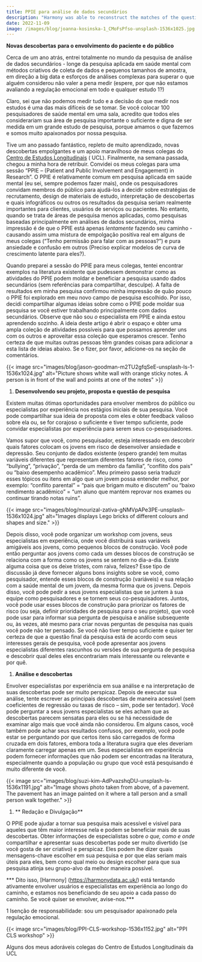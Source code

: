 ```yaml
---
title: PPIE para análise de dados secundários
description: "Harmony was able to reconstruct the matches of the questionnaire harmonisation tool developed by McElroy et al in 2020 with the following AUC scores: chil..."
date: 2022-11-09
image: /images/blog/joanna-kosinska-1_CMoFsPfso-unsplash-1536x1025.jpg
---
```


**Novas descobertas** **para o envolvimento do paciente e do público**

Cerca de um ano atrás, entrei totalmente no mundo da pesquisa de análise de dados secundários - longe da pesquisa aplicada em saúde mental com métodos criativos de coleta de dados e pequenos tamanhos de amostra, em direção a big data e esforços de análises complexas para superar o que alguém considerou não valer a pena medir (espere, por que não estamos avaliando a regulação emocional em todo e qualquer estudo 1?) 

Claro, sei que não podemos medir tudo e a decisão do que medir nos estudos é uma das mais difíceis de se tomar. Se você colocar 100 pesquisadores de saúde mental em uma sala, acredito que todos eles considerariam sua área de pesquisa importante o suficiente e digna de ser medida em um grande estudo de pesquisa, porque amamos o que fazemos e somos muito apaixonados por nossa pesquisa. 

Tive um ano passado fantástico, repleto de muito aprendizado, novas descobertas empolgantes e um apoio maravilhoso de meus colegas do [Centro de Estudos Longitudinais](https://cls.ucl.ac.uk/about/) ( UCL). Finalmente, na semana passada, chegou a minha hora de retribuir. Convidei os meus colegas para uma sessão “PPIE – (Patient and Public Involvement and Engagement) in Research”. O PPIE é relativamente comum em pesquisa aplicada em saúde mental (eu sei, sempre podemos fazer mais), onde os pesquisadores convidam membros do público para ajudá-los a decidir sobre estratégias de recrutamento, design de materiais de estudo, interpretação de descobertas e quais infográficos ou outros os resultados da pesquisa seriam realmente importantes para clientes, usuários de serviços ou pacientes. No entanto, quando se trata de áreas de pesquisa menos aplicadas, como pesquisas baseadas principalmente em análises de dados secundários, minha impressão é de que o PPIE está apenas *lentamente* fazendo seu caminho - causando assim uma mistura de empolgação positiva real em alguns de meus colegas (“Tenho permissão para falar com as pessoas?”) e pura ansiedade e confusão em outros (Preciso explicar modelos de curva de crescimento latente para eles?).

Quando preparei a sessão do PPIE para meus colegas, tentei encontrar exemplos na literatura existente que pudessem demonstrar como as atividades do PPIE podem moldar e beneficiar a pesquisa usando dados secundários (sem referências para compartilhar, desculpe). A falta de resultados em minha pesquisa confirmou minha impressão de quão pouco o PPIE foi explorado em meu novo campo de pesquisa escolhido. Por isso, decidi compartilhar algumas ideias sobre como o PPIE pode moldar sua pesquisa se você estiver trabalhando principalmente com dados secundários. Observe que não sou *o* especialista em PPIE e ainda estou aprendendo sozinho. A ideia deste artigo é abrir o espaço e obter uma ampla coleção de atividades possíveis para que possamos aprender uns com os outros e aproveitar essa coleção que esperamos crescer. Tenho certeza de que muitas outras pessoas têm grandes coisas para adicionar a esta lista de ideias abaixo. Se o fizer, por favor, adicione-os na seção de comentários.

{{< image src="images/blog/jason-goodman-m2TU2gfqSeE-unsplash-ls-1-1536x1024.jpg" alt="Picture shows white wall with orange sticky notes. A person is in front of the wall and points at one of the notes" >}}


1. **Desenvolvendo seu projeto, proposta e questão de pesquisa**

Existem muitas ótimas oportunidades para envolver membros do público ou especialistas por experiência nos estágios iniciais de sua pesquisa. Você pode compartilhar sua ideia de proposta com eles e obter feedback valioso sobre ela ou, se for corajoso o suficiente e tiver tempo suficiente, pode convidar especialistas por experiência para serem seus co-pesquisadores. 

Vamos supor que você, como pesquisador, esteja interessado em descobrir quais fatores colocam os jovens em risco de desenvolver ansiedade e depressão. Seu conjunto de dados existente (espero grande) tem muitas variáveis diferentes que representam diferentes fatores de risco, como “bullying”, “privação”, “perda de um membro da família”, “conflito dos pais” ou “baixo desempenho acadêmico”. Meu primeiro passo seria traduzir esses tópicos ou itens em algo que um jovem possa entender melhor, por exemplo: “conflito parental” = “pais que brigam muito e discutem” ou “baixo rendimento acadêmico” = “um aluno que mantém reprovar nos exames ou continuar tirando notas ruins”. 

{{< image src="images/blog/mourizal-zativa-gNMVpAPe3PE-unsplash-1536x1024.jpg" alt="Images displays Lego bricks of different colours and shapes and size." >}}


Depois disso, você pode organizar um workshop com jovens, seus especialistas em experiência, onde você distribuirá suas variáveis amigáveis aos jovens, como pequenos blocos de construção. Você pode então perguntar aos jovens como cada um desses blocos de construção se relaciona com a forma como os jovens se sentem no dia-a-dia. Existe alguma coisa que os deixe tristes, com raiva, felizes? Esse tipo de discussão já deve fornecer alguns bons insights sobre se você, como pesquisador, entende esses blocos de construção (variáveis) e sua relação com a saúde mental de um jovem, da mesma forma que os jovens. Depois disso, você pode pedir a seus jovens especialistas que se juntem à sua equipe como pesquisadores e se tornem seus co-pesquisadores. Juntos, você pode usar esses blocos de construção para priorizar os fatores de risco (ou seja, definir prioridades de pesquisa para o seu projeto), que você pode usar para informar sua pergunta de pesquisa e análise subsequente ou, às vezes, até mesmo para criar novas perguntas de pesquisa nas quais você pode não ter pensado. Se você não tiver tempo suficiente e quiser ter certeza de que a questão final da pesquisa está de acordo com seus interesses gerais de pesquisa, você pode apresentar aos jovens especialistas diferentes rascunhos ou versões de sua pergunta de pesquisa e descobrir qual deles eles encontrariam mais interessante ou relevante e por quê. 

1. **Análise e descobertas**

Envolver especialistas por experiência em sua análise e na interpretação de suas descobertas pode ser muito perspicaz. Depois de executar sua análise, tente escrever as principais descobertas de maneira acessível (sem coeficientes de regressão ou taxas de risco – sim, pode ser tentador). Você pode perguntar a seus jovens especialistas se eles acham que as descobertas parecem sensatas para eles ou se há necessidade de examinar algo mais que você ainda não considerou. Em alguns casos, você também pode achar seus resultados confusos, por exemplo, você pode estar se perguntando por que certos itens são carregados de forma cruzada em dois fatores, embora toda a literatura sugira que eles deveriam claramente carregar apenas em um. Seus especialistas em experiência podem fornecer informações que não podem ser encontradas na literatura, especialmente quando a população ou grupo que você está pesquisando é muito diferente de você. 

{{< image src="images/blog/suzi-kim-AdPvazshqDU-unsplash-ls-1536x1191.jpg" alt="Image shows photo taken from above, of a pavement. The pavement has an image painted on it where a tall person and a small person walk together." >}}


1. ** Redação e Divulgação**

O PPIE pode ajudar a tornar sua pesquisa mais acessível e visível para aqueles que têm maior interesse nela e podem se beneficiar mais de suas descobertas. Obter informações de especialistas sobre *o que, como e onde* compartilhar e apresentar suas descobertas pode ser muito divertido (se você gosta de ser criativo) e perspicaz. Eles podem lhe dizer quais mensagens-chave escolher em sua pesquisa e por que elas seriam mais úteis para eles, bem como qual meio ou design escolher para que sua pesquisa atinja seu grupo-alvo da melhor maneira possível. 

*** Dito isso, [Harmony] (https://harmonydata.ac.uk/) está tentando ativamente envolver usuários e especialistas em experiência ao longo do caminho, e estamos nos beneficiando de seu apoio a cada passo do caminho. Se você quiser se envolver, avise-nos.*** 

1 Isenção de responsabilidade: sou um pesquisador apaixonado pela regulação emocional.

{{< image src="images/blog/PPI-CLS-workshop-1536x1152.jpg" alt="PPI CLS workshop" >}}

Alguns dos meus adoráveis colegas do Centro de Estudos Longitudinais da UCL

